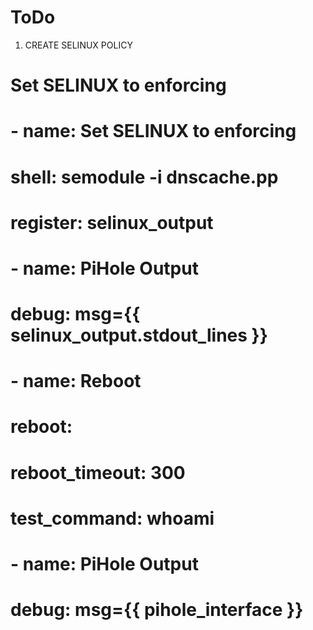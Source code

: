 # ToDo

1. CREATE SELINUX POLICY

# Set SELINUX to enforcing

# - name: Set SELINUX to enforcing
#   shell: semodule -i dnscache.pp
#   register: selinux_output

# - name: PiHole Output
#   debug: msg={{ selinux_output.stdout_lines }}

# - name: Reboot
#   reboot:
#     reboot_timeout: 300
#     test_command: whoami

# - name: PiHole Output
#   debug: msg={{ pihole_interface }}
